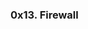 <h3>0x13. Firewall</h3>

<img src="https://s3.amazonaws.com/intranet-projects-files/holbertonschool-sysadmin_devops/284/V1HjQ1Y.png" alt="" loading="lazy" style="">
